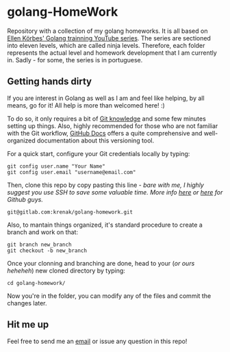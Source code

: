 # golang-HomeWork

Repository with a collection of my golang homeworks. It is all based on [Ellen Körbes' Golang trainning YouTube series](https://youtube.com/playlist?list=PLCKpcjBB_VlBsxJ9IseNxFllf-UFEXOdg).
The series are sectioned into eleven levels, which are called ninja levels. Therefore, each folder represents the actual level and homework development that I am currently in.
Sadly - for some, the series is in portuguese.

## Getting hands dirty
If you are interest in Golang as well as I am and feel like helping, by all means, go for it! All help is more than welcomed here! :)

To do so, it only requires a bit of [Git knowledge](https://git-scm.com/docs) and some few minutes setting up things. Also, highly recommended for those who are not familiar with the Git workflow, [GitHub Docs](https://docs.github.com/en) offers a quite comprehensive and well-organized documentation about this versioning tool.

For a quick start, configure your Git credentials locally by typing:

```Git
git config user.name "Your Name"
git config user.email "username@email.com"
```
Then, clone this repo by copy pasting this line - *bare with me, I highly suggest you use SSH to save some valuable time. More info [here](https://about.gitlab.com/blog/2018/08/09/keeping-your-account-safe/) or [here](https://docs.github.com/en/authentication/connecting-to-github-with-ssh/generating-a-new-ssh-key-and-adding-it-to-the-ssh-agent) for Github guys.*

```Git
git@gitlab.com:krenak/golang-homework.git
```
Also, to mantain things organized, it's standard procedure to create a branch and work on that:

```Git
git branch new_branch
git checkout -b new_branch
```
Once your clonning and branching are done, head to your (*or ours heheheh*) new cloned directory by typing:
```
cd golang-homework/
```
Now you're in the folder, you can modify any of the files and commit the changes later.

## Hit me up
Feel free to send me an [email](mailto:kaspa@onionmail.org) or issue any question in this repo!
